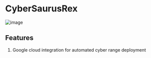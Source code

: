 # CyberSaurusRex

![image](https://github.com/xdnewlun1/CyberSaurusRange/assets/80073008/c84d7a00-0f89-4db8-abcf-d1087f6e7842)


## Features
1. Google cloud integration for automated cyber range deployment
